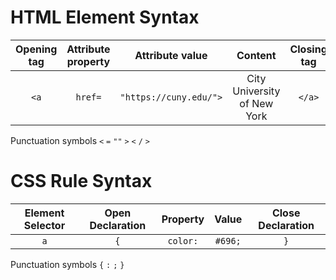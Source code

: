 # HTML Element Syntax

|Opening tag|Attribute property|Attribute value|Content|Closing tag|
|:--:|:--:|:--:|:--:|:--:|
|`<a`|`href=`|`"https://cuny.edu/">`|City University of New York|`</a>`|

Punctuation symbols
`<` `=` `""` `>` `<` `/` `>`

# CSS Rule Syntax

|Element Selector|Open Declaration|Property|Value|Close Declaration|
|:--:|:--:|:--:|:--:|:--:|
|`a`|`{`|`color:`|`#696;`|`}`|

Punctuation symbols
`{` `:` `;` `}`
